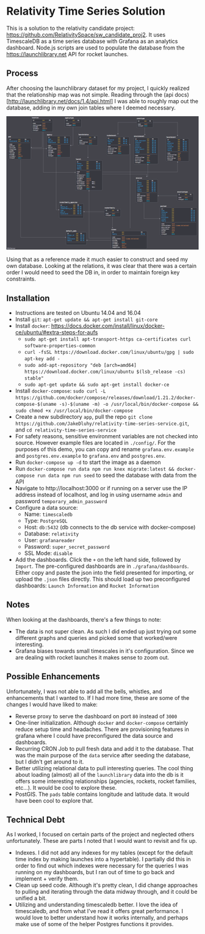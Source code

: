# Relativity Time Series Solution
This is a solution to the relativity candidate project: https://github.com/RelativitySpace/sw_candidate_proj2. It uses TimescaleDB as a time series database with Grafana as an analytics dashboard. Node.js scripts are used to populate the database from the https://launchlibrary.net API for rocket launches.

## Process
After choosing the launchlibrary dataset for my project, I quickly realized that the relationship map was not simple. Reading through the (api docs)[http://launchlibrary.net/docs/1.4/api.html] I was able to roughly map out the database, adding in my own join tables where I deemed necessary.

![Launchlibrary Relationship Map](./docs/relationship-map.png)

Using that as a reference made it much easier to construct and seed my own database. Looking at the relations, it was clear that there was a certain order I would need to seed the DB in, in order to maintain foreign key constraints.

## Installation
- Instructions are tested on Ubuntu 14.04 and 16.04
- Install `git`: `apt-get update && apt-get install git-core`
- Install `docker`: https://docs.docker.com/install/linux/docker-ce/ubuntu/#extra-steps-for-aufs
  * `sudo apt-get install apt-transport-https ca-certificates curl software-properties-common`
  * `curl -fsSL https://download.docker.com/linux/ubuntu/gpg | sudo apt-key add -`
  * `sudo add-apt-repository "deb [arch=amd64] https://download.docker.com/linux/ubuntu $(lsb_release -cs) stable"`
  * `sudo apt-get update && sudo apt-get install docker-ce`
- Install `docker-compose`: `sudo curl -L https://github.com/docker/compose/releases/download/1.21.2/docker-compose-$(uname -s)-$(uname -m) -o /usr/local/bin/docker-compose && sudo chmod +x /usr/local/bin/docker-compose`
- Create a new subdirectory `app`, pull the repo `git clone https://github.com/JakeDluhy/relativity-time-series-service.git`, and `cd relativity-time-series-service`
- For safety reasons, sensitive environment variables are not checked into source. However example files are located in `./config/`. For the purposes of this demo, you can copy and rename `grafana.env.example` and `postgres.env.example` to `grafana.env` and `postgres.env`.
- Run `docker-compose up -d` to start the image as a daemon
- Run `docker-compose run data npm run knex migrate:latest && docker-compose run data npm run seed` to seed the database with data from the API
- Navigate to http://localhost:3000 or if running on a server use the IP address instead of localhost, and log in using username `admin` and password `temporary_admin_password`
- Configure a data source:
  * Name: `timescaledb`
  * Type: `PostgreSQL`
  * Host: `db:5432` (db connects to the db service with docker-compose)
  * Database: `relativity`
  * User: `grafanareader`
  * Password: `super_secret_password`
  * SSL Mode: `disable`
- Add the dashboards. Click the `+` on the left hand side, followed by `Import`. The pre-configured dashboards are in `./grafana/dashboards`. Either copy and paste the json into the field presented for importing, or upload the `.json` files directly. This should load up two preconfigured dashboards: `Launch Information` and `Rocket Information`

## Notes
When looking at the dashboards, there's a few things to note:

- The data is not super clean. As such I did ended up just trying out some different graphs and queries and picked some that worked/were interesting.
- Grafana biases towards small timescales in it's configuration. Since we are dealing with rocket launches it makes sense to zoom out.

## Possible Enhancements
Unfortunately, I was not able to add all the bells, whistles, and enhancements that I wanted to. If I had more time, these are some of the changes I would have liked to make:

- Reverse proxy to serve the dashboard on port `80` instead of `3000`
- One-liner initialization. Although `docker` and `docker-compose` certainly reduce setup time and headaches. There are provisioning features in grafana where I could have preconfigured the data source and dashboards.
- Recurring CRON Job to pull fresh data and add it to the database. That was the main purpose of the `data` service after seeding the database, but I didn't get around to it.
- Better utilizing relational data to pull interesting queries. The cool thing about loading (almost) all of the `launchlibrary` data into the db is it offers some interesting relationships (agencies, rockets, rocket families, etc...). It would be cool to explore these.
- PostGIS. The `pads`  table contains longitude and latitude data. It would have been cool to explore that.

## Technical Debt
As I worked, I focused on certain parts of the project and neglected others unfortunately. These are parts I noted that I would want to revisit and fix up.

- Indexes. I did not add any indexes for my tables (except for the default time index by making launches into a hypertable). I partially did this in order to find out which indexes were necessary for the queries I was running on my dashboards, but I ran out of time to go back and implement + verify them.
- Clean up seed code. Although it's pretty clean, I did change approaches to pulling and iterating through the data midway through, and it could be unified a bit.
- Utilizing and understanding timescaledb better. I love the idea of timescaledb, and from what I've read it offers great performance. I would love to better understand how it works internally, and perhaps make use of some of the helper Postgres functions it provides.
